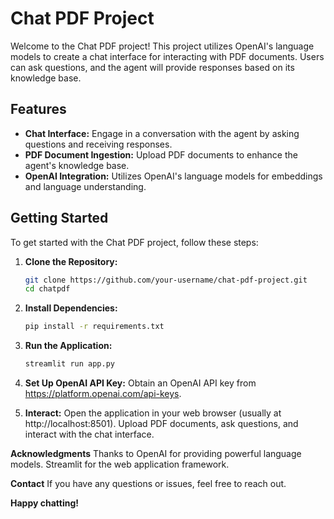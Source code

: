 # Chat PDF Project

Welcome to the Chat PDF project! This project utilizes OpenAI's language models to create a chat interface for interacting with PDF documents. Users can ask questions, and the agent will provide responses based on its knowledge base.

## Features

- **Chat Interface:** Engage in a conversation with the agent by asking questions and receiving responses.
- **PDF Document Ingestion:** Upload PDF documents to enhance the agent's knowledge base.
- **OpenAI Integration:** Utilizes OpenAI's language models for embeddings and language understanding.

## Getting Started

To get started with the Chat PDF project, follow these steps:

1. **Clone the Repository:**
   ```bash
   git clone https://github.com/your-username/chat-pdf-project.git
   cd chatpdf
2. **Install Dependencies:**
   ```bash
   pip install -r requirements.txt

3. **Run the Application:**
   ```bash
   streamlit run app.py

4. **Set Up OpenAI API Key:**
   Obtain an OpenAI API key from https://platform.openai.com/api-keys.

5. **Interact:**
   Open the application in your web browser (usually at http://localhost:8501).
   Upload PDF documents, ask questions, and interact with the chat interface.


**Acknowledgments**
Thanks to OpenAI for providing powerful language models.
Streamlit for the web application framework.

**Contact**
If you have any questions or issues, feel free to reach out.

**Happy chatting!**
